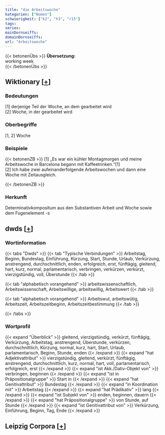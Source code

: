 ```yaml
---
title: "die Arbeitswoche"
kategorien: ["Nomen"]
schwierigkeit: ["k2", "h3", "r15"]
tags:
series:
mainDornseiffs:
domainDornseiffs:
url: "Arbeitswoche"
---
```


{{< betonenÜbs >}}
**Übersetzung:**  
working week  
{{< /betonenÜbs >}}

## Wiktionary [[+](https://de.wiktionary.org/wiki/Arbeitswoche)]

### Bedeutungen
[1] derjenige Teil der Woche, an dem gearbeitet wird  
[2] Woche, in der gearbeitet wird  

### Oberbegriffe
[1, 2] Woche  

### Beispiele
{{< betonenZB >}}
[1] „Es war ein kühler Montagmorgen und meine Arbeitswoche in Barcelona begann mit Kaffeetrinken.“[1]  
[2] Ich habe zwei aufeinanderfolgende Arbeitswochen und dann eine Woche mit Zeitausgleich.  

{{< /betonenZB >}}
### Herkunft
Determinativkompositum aus den Substantiven Arbeit und Woche sowie dem Fugenelement -s  



## dwds [[+](https://www.dwds.de/wb/Arbeitswoche)]

### Wortinformation
{{< tabs "Dwds" >}}
{{< tab "Typische Verbindungen" >}}
Arbeitstag, Beginn, Bundestag, Einführung, Kürzung, Start, Stunde, Urlaub, Verkürzung, anstrengend, durchschnittlich, enden, erfolgreich, erst, fünftägig, gleitend, hart, kurz, normal, parlamentarisch, verbringen, verkürzen, verkürzt, vierzigstündig, voll, Überstunde
{{< /tab >}}

{{< tab "alphabetisch vorangehend" >}}
arbeitswissenschaftlich, Arbeitswissenschaft, Arbeitswillige, arbeitswillig, Arbeitswert
{{< /tab >}}

{{< tab "alphabetisch vorangehend" >}}
Arbeitswut, arbeitswütig, Arbeitszeit, Arbeitszeitbeginn, Arbeitszeitbestimmung
{{< /tab >}}

{{< /tabs >}}

### Wortprofil
{{< expand "Überblick" >}} gleitend, vierzigstündig, verkürzt, fünftägig, Verkürzung, Arbeitstag, anstrengend, Überstunde, verkürzen, durchschnittlich, Kürzung, normal, kurz, hart, Start, Urlaub, parlamentarisch, Beginn, Stunde, enden {{< /expand >}}
{{< expand "hat Adjektivattribut" >}} vierzigstündig, gleitend, verkürzt, fünftägig, anstrengend, durchschnittlich, kurz, normal, hart, voll, parlamentarisch, erfolgreich, erst {{< /expand >}}
{{< expand "ist Akk./Dativ-Objekt von" >}} verbringen, beginnen {{< /expand >}}
{{< expand "ist in Präpositionalgruppe" >}} Start in {{< /expand >}}
{{< expand "hat Genitivattribut" >}} Bundestag {{< /expand >}}
{{< expand "in Koordination mit" >}} Arbeitstag {{< /expand >}}
{{< expand "hat Prädikativ" >}} lang {{< /expand >}}
{{< expand "ist Subjekt von" >}} enden, beginnen, dauern {{< /expand >}}
{{< expand "hat Präpositionalgruppe" >}} von Stunde, auf Stunde {{< /expand >}}
{{< expand "ist Genitivattribut von" >}} Verkürzung, Einführung, Beginn, Tag, Ende {{< /expand >}}

## Leipzig Corpora [[+](https://corpora.uni-leipzig.de/en/res?word=Arbeitswoche&corpusId=deu_newscrawl-public_2018)]

